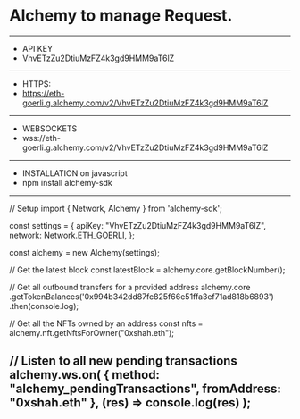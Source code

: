# Alchemy to manage Request.

-----------------------------------------------------------------------------------
* API KEY
* VhvETzZu2DtiuMzFZ4k3gd9HMM9aT6lZ

-----------------------------------------------------------------------------------
* HTTPS:
* https://eth-goerli.g.alchemy.com/v2/VhvETzZu2DtiuMzFZ4k3gd9HMM9aT6lZ

-----------------------------------------------------------------------------------
* WEBSOCKETS
* wss://eth-goerli.g.alchemy.com/v2/VhvETzZu2DtiuMzFZ4k3gd9HMM9aT6lZ

-----------------------------------------------------------------------------------
* INSTALLATION on javascript
* npm install alchemy-sdk

-----------------------------------------------------------------------------------
// Setup
import { Network, Alchemy } from 'alchemy-sdk';

const settings = {
    apiKey: "VhvETzZu2DtiuMzFZ4k3gd9HMM9aT6lZ",
    network: Network.ETH_GOERLI,
};

const alchemy = new Alchemy(settings);

// Get the latest block
const latestBlock = alchemy.core.getBlockNumber();

// Get all outbound transfers for a provided address
alchemy.core
    .getTokenBalances('0x994b342dd87fc825f66e51ffa3ef71ad818b6893')
    .then(console.log);

// Get all the NFTs owned by an address
const nfts = alchemy.nft.getNftsForOwner("0xshah.eth");

// Listen to all new pending transactions
alchemy.ws.on(
    { method: "alchemy_pendingTransactions",
    fromAddress: "0xshah.eth" },
    (res) => console.log(res)
);
-----------------------------------------------------------------------------------
